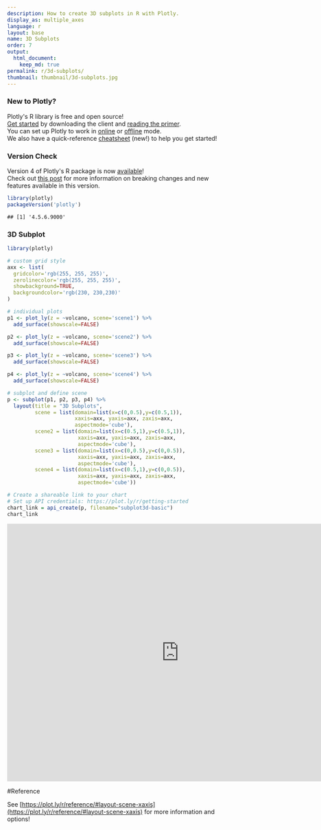 ```yaml
---
description: How to create 3D subplots in R with Plotly.
display_as: multiple_axes
language: r
layout: base
name: 3D Subplots
order: 7
output:
  html_document:
    keep_md: true
permalink: r/3d-subplots/
thumbnail: thumbnail/3d-subplots.jpg
---
```


### New to Plotly?

Plotly's R library is free and open source!<br>
[Get started](https://plot.ly/r/getting-started/) by downloading the client and [reading the primer](https://plot.ly/r/getting-started/).<br>
You can set up Plotly to work in [online](https://plot.ly/r/getting-started/#hosting-graphs-in-your-online-plotly-account) or [offline](https://plot.ly/r/offline/) mode.<br>
We also have a quick-reference [cheatsheet](https://images.plot.ly/plotly-documentation/images/r_cheat_sheet.pdf) (new!) to help you get started!

### Version Check

Version 4 of Plotly's R package is now [available](https://plot.ly/r/getting-started/#installation)!<br>
Check out [this post](http://moderndata.plot.ly/upgrading-to-plotly-4-0-and-above/) for more information on breaking changes and new features available in this version.

```r
library(plotly)
packageVersion('plotly')
```

```
## [1] '4.5.6.9000'
```

### 3D Subplot


```r
library(plotly)

# custom grid style
axx <- list(
  gridcolor='rgb(255, 255, 255)',
  zerolinecolor='rgb(255, 255, 255)',
  showbackground=TRUE,
  backgroundcolor='rgb(230, 230,230)'
)

# individual plots
p1 <- plot_ly(z = ~volcano, scene='scene1') %>%
  add_surface(showscale=FALSE)

p2 <- plot_ly(z = ~volcano, scene='scene2') %>%
  add_surface(showscale=FALSE)

p3 <- plot_ly(z = ~volcano, scene='scene3') %>%
  add_surface(showscale=FALSE)

p4 <- plot_ly(z = ~volcano, scene='scene4') %>%
  add_surface(showscale=FALSE)

# subplot and define scene
p <- subplot(p1, p2, p3, p4) %>%
  layout(title = "3D Subplots",
         scene = list(domain=list(x=c(0,0.5),y=c(0.5,1)),
                      xaxis=axx, yaxis=axx, zaxis=axx,
                      aspectmode='cube'),
         scene2 = list(domain=list(x=c(0.5,1),y=c(0.5,1)),
                       xaxis=axx, yaxis=axx, zaxis=axx,
                       aspectmode='cube'),
         scene3 = list(domain=list(x=c(0,0.5),y=c(0,0.5)),
                       xaxis=axx, yaxis=axx, zaxis=axx,
                       aspectmode='cube'),
         scene4 = list(domain=list(x=c(0.5,1),y=c(0,0.5)),
                       xaxis=axx, yaxis=axx, zaxis=axx,
                       aspectmode='cube'))

# Create a shareable link to your chart
# Set up API credentials: https://plot.ly/r/getting-started
chart_link = api_create(p, filename="subplot3d-basic")
chart_link
```

<iframe src="https://plot.ly/~RPlotBot/3991.embed" width="800" height="600" id="igraph" scrolling="no" seamless="seamless" frameBorder="0"> </iframe>

#Reference

See [https://plot.ly/r/reference/#layout-scene-xaxis](https://plot.ly/r/reference/#layout-scene-xaxis) for more information and options!